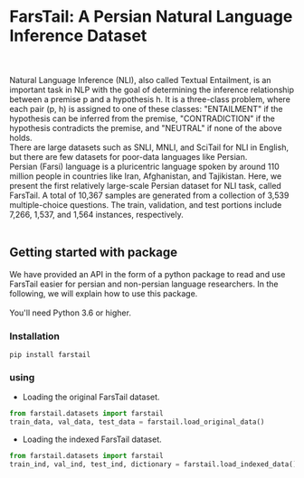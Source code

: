 # FarsTail: A Persian Natural Language Inference Dataset
<br>
<br>
Natural Language Inference (NLI), also called Textual Entailment, is an important task in NLP with the goal of determining the inference relationship between a premise p and a hypothesis h. It is a three-class problem, where each pair (p, h) is assigned to one of these classes: "ENTAILMENT" if the hypothesis can be inferred from the premise, "CONTRADICTION" if the hypothesis contradicts the premise, and "NEUTRAL" if none of the above holds.
<br>There are large datasets such as SNLI, MNLI, and SciTail for NLI in English, but there are few datasets for poor-data languages like Persian.
<br>Persian (Farsi) language is a pluricentric language spoken by around 110 million people in countries like Iran, Afghanistan, and Tajikistan. Here, we present the first relatively large-scale Persian dataset for NLI task, called FarsTail. A total of 10,367 samples are generated from a collection of 3,539 multiple-choice questions. The train, validation, and test portions include 7,266, 1,537, and 1,564 instances, respectively.
<br>
<br>


## Getting started with package
We have provided an API in the form of a python package to read and use FarsTail easier for persian and non-persian language researchers. In the following, we will explain how to use this package.
<br>
<br>You'll need Python 3.6 or higher.
### Installation
```
pip install farstail
```
### using
* Loading the original FarsTail dataset.
```python
from farstail.datasets import farstail
train_data, val_data, test_data = farstail.load_original_data()
```


* Loading the indexed FarsTail dataset.
```python
from farstail.datasets import farstail
train_ind, val_ind, test_ind, dictionary = farstail.load_indexed_data()
```


